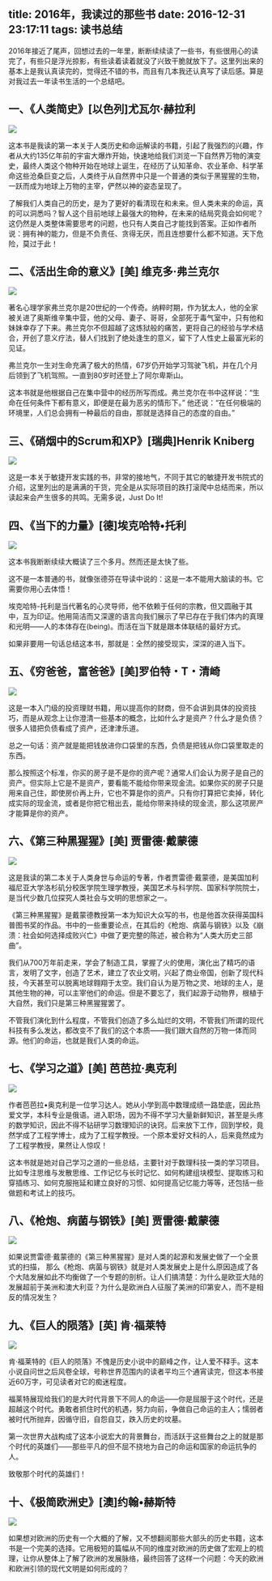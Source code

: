title: 2016年，我读过的那些书
date: 2016-12-31 23:17:11
tags: 读书总结
---
2016年接近了尾声，回想过去的一年里，断断续续读了一些书，有些很用心的读完了，有些只是浮光掠影，有些读着读着就没了兴致干脆就放下了。这里列出来的基本上是我认真读完的，觉得还不错的书，而且有几本我还认真写了读后感。算是对我过去一年读书生活的一个总结吧。


## 一、《人类简史》[以色列]尤瓦尔·赫拉利
![](http://upload-images.jianshu.io/upload_images/57855-1f28e39919183cd3.jpg?imageMogr2/auto-orient/strip%7CimageView2/2/w/1240)

这本书是我读的第一本关于人类历史和命运解读的书籍，引起了我强烈的兴趣，作者从大约135亿年前的宇宙大爆炸开始，快速地给我们浏览一下自然界万物的演变史，最终人类这个物种开始在地球上诞生，在经历了认知革命、农业革命、科学革命这些沧桑巨变之后，人类终于从自然界中只是一个普通的类似于黑猩猩的生物，一跃而成为地球上万物的主宰，俨然以神的姿态呈现了。

了解我们人类自己的历史，是为了更好的看清现在和未来。但人类未来的命运，真的可以洞悉吗？智人这个目前地球上最强大的物种，在未来的结局究竟会如何呢？这仍然是人类整体需要思考的问题，也只有人类自己才能找到答案。正如作者所说：拥有神的能力，但是不负责任、贪得无厌，而且连想要什么都不知道。天下危险，莫过于此！

## 二、《活出生命的意义》[美] 维克多·弗兰克尔
![](http://upload-images.jianshu.io/upload_images/57855-0cd7f6eaa26668d9.jpg?imageMogr2/auto-orient/strip%7CimageView2/2/w/1240)

著名心理学家弗兰克尔是20世纪的一个传奇。纳粹时期，作为犹太人，他的全家被关进了奥斯维辛集中营，他的父母、妻子、哥哥，全部死于毒气室中，只有他和妹妹幸存了下来。弗兰克尔不但超越了这炼狱般的痛苦，更将自己的经验与学术结合，开创了意义疗法，替人们找到了绝处逢生的意义，留下了人性史上最富光彩的见证。

弗兰克尔一生对生命充满了极大的热情，67岁仍开始学习驾驶飞机，并在几个月后领到了飞机驾照。一直到80岁时还登上了阿尔卑斯山。

这本书就是他根据自己在集中营中的经历所写而成。弗兰克尔在书中这样说：“生命在任何条件下都有意义，即便是在最为恶劣的情形下。” 他还说：“在任何极端的环境里，人们总会拥有一种最后的自由，那就是选择自己的态度的自由。”

## 三、《硝烟中的Scrum和XP》[瑞典]Henrik Kniberg
![](http://upload-images.jianshu.io/upload_images/57855-6ee5f9a6f75cc0d7.jpg?imageMogr2/auto-orient/strip%7CimageView2/2/w/1240)

这是一本关于敏捷开发实践的书，非常的接地气，不同于其它的敏捷开发书院式的介绍，这里列出的是满满的干货，完全是从实际项目的跌打滚爬中总结而来，所以读起来会产生很多的共鸣。无需多说，Just Do It!

## 四、《当下的力量》[德]埃克哈特•托利
![](http://upload-images.jianshu.io/upload_images/57855-0e540be45d4b7429.jpg?imageMogr2/auto-orient/strip%7CimageView2/2/w/1240)

这本书我断断续续大概读了三个多月。然而还是太快了些。

这不是一本普通的书，就像张德芬在导读中说的：这是一本不能用大脑读的书。它需要你用心去体悟！

埃克哈特-托利是当代著名的心灵导师，他不依赖于任何的宗教，但又圆融于其中，互为印证。他用简洁而又深邃的语言向我们展示了早已存在于我们体内的真理和光明——人的本体存在(being)。而活在当下就是跟本体联结的最好方式。

如果非要用一句话总结这本书，那就是：全然的接受现实，深深的进入当下。

## 五、《穷爸爸，富爸爸》[美]罗伯特・T・清崎
![](http://upload-images.jianshu.io/upload_images/57855-f9df044a49fa9c94.jpg?imageMogr2/auto-orient/strip%7CimageView2/2/w/1240)

这是一本入门级的投资理财书籍，用以提高你的财商，但不会讲到具体的投资技巧，而是从观念上让你澄清一些基本的概念，比如什么才是资产？什么才是负债？很多人错把负债看成了资产，还津津乐道。

总之一句话：资产就是能把钱放进你口袋里的东西，负债是把钱从你口袋里取走的东西。

那么按照这个标准，你买的房子是不是你的资产呢？通常人们会认为房子是自己的资产。但实际上它是不是资产，要看能不能给你带来现金流。如果你买的房子只是用来自己住，即使房价再上升，它也不算是你的资产。只有你打算把它卖掉，转化成实际的现金流，或者是你把它租出去，能给你带来持续的现金流，那么这项房产才能算是你的资产。

## 六、《第三种黑猩猩》[美] 贾雷德·戴蒙德
![](http://upload-images.jianshu.io/upload_images/57855-1efeefcc5e6c2929.jpg?imageMogr2/auto-orient/strip%7CimageView2/2/w/1240)

这是我读的第二本关于人类身世与命运的专著，作者贾雷德·戴蒙德，是美国加利福尼亚大学洛杉矶分校医学院生理学教授，美国艺术与科学院、国家科学院院士，是当代少数几位探究人类社会与文明的思想家之一。

《第三种黑猩猩》是戴蒙德教授第一本为知识大众写的书，也是他首次获得英国科普图书奖的作品。书中的一些重要论点，在其后的《枪炮、病菌与钢铁》以及《崩溃：社会如何选择成败兴亡》中做了更完整的陈述，被合称为“人类大历史三部曲”。

我们从700万年前走来，学会了制造工具，掌握了火的使用，演化出了精巧的语言，发明了文字，创造了艺术，建立了农业文明，兴起了商业帝国，创新了现代科技，今天甚至可以脱离地球翱翔于太空。我们自认为是万物之灵、地球的主人，是其他生物的神，可以主宰他们的命运。但是不要忘了，我们起源于动物界，根植于大自然，我们只是第三种黑猩猩罢了。

不管我们演化到什么程度，不管我们创造了多么灿烂的文明，不管我们所谓的现代科技有多么发达，都改变不了我们的这个本质——我们跟大自然的万物一体而同源。他们的命运，也就是我们人类的命运。

## 七、《学习之道》[美] 芭芭拉·奥克利
![](http://upload-images.jianshu.io/upload_images/57855-11c9d9991a9c8f03.jpg?imageMogr2/auto-orient/strip%7CimageView2/2/w/1240)

作者芭芭拉•奥克利是一位学习达人。她从小学到高中数理成绩一路垫底，因此热爱文学，本科专业是俄语。进入职场，因为不得不学习大量新鲜知识，甚至是头疼的数学知识，因此不得不钻研学习数理知识的诀窍。后来放下工作，回到学校，竟然学成了工程学博士，成为了工程学教授。一个原本爱好文科的人，后来竟然成为了工程学教授，果然让人惊叹！

这本书就是她对自己学习之道的一些总结，主要针对于数理科技一类的学习项目。比如专注思维与发散思维、工作记忆与长时记忆、如何构建组块模型、提取练习和穿插练习、如何克服拖延和建立良好的习惯、如何提高记忆能力等等，还包括一些做题和考试上的技巧。

## 八、《枪炮、病菌与钢铁》[美] 贾雷德·戴蒙德
![](http://upload-images.jianshu.io/upload_images/57855-76a0d0a17348f702.jpg?imageMogr2/auto-orient/strip%7CimageView2/2/w/1240)

如果说贾雷德·戴蒙德的《第三种黑猩猩》是对人类的起源和发展史做了一个全景式的扫描， 那么《枪炮、病菌与钢铁》就是对人类发展史上是什么原因造成了各个大陆发展如此不均衡做了一个专题的剖析。让人们搞清楚：为什么是欧亚大陆的发展超前于美洲和澳大利亚？为什么是欧洲白人征服了美洲的印第安人，而不是相反的情况发生？

## 九、《巨人的陨落》[英] 肯·福莱特
![](http://upload-images.jianshu.io/upload_images/57855-6408dd36aa4bf88a.jpg?imageMogr2/auto-orient/strip%7CimageView2/2/w/1240)

肯·福莱特的《巨人的陨落》不愧是历史小说中的巅峰之作，让人爱不释手。这本小说自问世之后风卷全球，号称世界范围内的读者平均三个通宵读完，但这本书接近60万字，可见读者对它的痴迷程度。

福莱特展现给我们的是大时代背景下不同人的命运——你是屈服于这个时代，还是超越这个时代。勇敢者抓住时代的机遇，努力向前，争做自己命运的主人；懦弱者被时代所抛弃，因循守旧，自怨自艾，跌入历史的坟墓。

第一次世界大战构成了这本小说宏大的背景舞台，而活跃于这些舞台之上的就是那个时代的英雄们——那些平凡的但不屈不挠地为自己的命运和国家的命运抗争的人。

致敬那个时代的英雄们！

## 十、《极简欧洲史》[澳]约翰•赫斯特
![](http://upload-images.jianshu.io/upload_images/57855-302d0521596385c6.jpg?imageMogr2/auto-orient/strip%7CimageView2/2/w/1240)

如果想对欧洲的历史有一个大概的了解，又不想翻阅那些大部头的历史书籍，这本书是一个完美的选择。它用极短的篇幅从不同的维度对欧洲的历史做了宏观上的梳理，让你从整体上了解了欧洲的发展脉络，最终回答了这样一个问题：今天的欧洲和欧洲引领的现代文明是如何形成的？